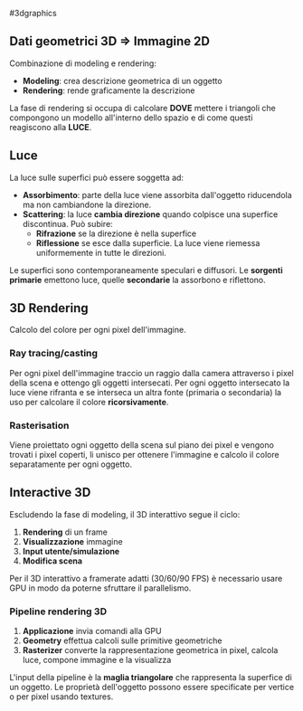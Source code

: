 #3dgraphics

## Dati geometrici 3D $\Rightarrow$ Immagine 2D

Combinazione di modeling e rendering:
- **Modeling**: crea descrizione geometrica di un oggetto
- **Rendering**: rende graficamente la descrizione

La fase di rendering si occupa di calcolare **DOVE** mettere i triangoli che compongono un modello all'interno dello spazio e di come questi reagiscono alla **LUCE**.

## Luce
La luce sulle superfici può essere soggetta ad:
- **Assorbimento**: parte della luce viene assorbita dall'oggetto riducendola ma non cambiandone la direzione. 
- **Scattering**: la luce **cambia direzione** quando colpisce una superfice discontinua. Può subire:
	- **Rifrazione** se la direzione è nella superfice
	- **Riflessione** se esce dalla superficie. La luce viene riemessa uniformemente in tutte le direzioni.

Le superfici sono contemporaneamente speculari e diffusori. Le **sorgenti primarie** emettono luce, quelle **secondarie** la assorbono e riflettono.

## 3D Rendering
Calcolo del colore per ogni pixel dell'immagine.

### Ray tracing/casting
Per ogni pixel dell'immagine traccio un raggio dalla camera attraverso i pixel della scena e ottengo gli oggetti intersecati. Per ogni oggetto intersecato la luce viene rifranta e se interseca un altra fonte (primaria o secondaria) la uso per calcolare il colore **ricorsivamente**.

### Rasterisation
Viene proiettato ogni oggetto della scena sul piano dei pixel e vengono trovati i pixel coperti, li unisco per ottenere l'immagine e calcolo il colore separatamente per ogni oggetto.

## Interactive 3D
Escludendo la fase di modeling, il 3D interattivo segue il ciclo:
1. **Rendering** di un frame
2. **Visualizzazione** immagine
3. **Input utente/simulazione**
4. **Modifica scena**

Per il 3D interattivo a framerate adatti (30/60/90 FPS) è necessario usare GPU in modo da poterne sfruttare il parallelismo.

### Pipeline rendering 3D
1. **Applicazione** invia comandi alla GPU
2. **Geometry** effettua calcoli sulle primitive geometriche
3. **Rasterizer** converte la rappresentazione geometrica in pixel, calcola luce, compone immagine e la visualizza

L'input della pipeline è la **maglia triangolare** che rappresenta la superfice di un oggetto. Le proprietà dell'oggetto possono essere specificate per vertice o per pixel usando textures.
